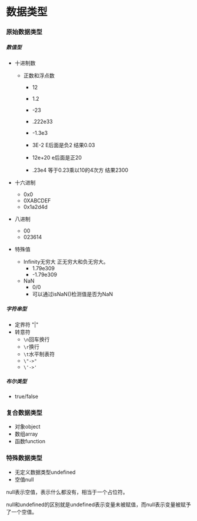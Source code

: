# 数据类型

### 原始数据类型

##### 数值型

- 十进制数

  - 正数和浮点数

    - 12
    - 1.2
    - -23

    - .222e33
    - -1.3e3
    - 3E-2 E后面是负2  结果0.03
    - 12e+20 e后面是正20
    - .23e4 等于0.23乘以10的4次方 结果2300
- 十六进制 

  - 0x0
  - 0XABCDEF
  - 0x1a2d4d
- 八进制
  - 00
  - 023614
- 特殊值

  - Infinity无穷大 正无穷大和负无穷大。
    - 1.79e309
    - -1.79e309
  - NaN
    - 0/0
    - 可以通过isNaN()检测值是否为NaN

##### 字符串型

- 定界符 "|"
- 转意符
  - `\n`回车换行
  - `\r`换行
  - `\t`水平制表符
  - `\"->"`
  - `\'->'`

##### 布尔类型

- true/false

### 复合数据类型

- 对象object
- 数组array
- 函数function

### 特殊数据类型

- 无定义数据类型undefined
- 空值null

null表示空值，表示什么都没有，相当于一个占位符。

null和undefined的区别就是undefined表示变量未被赋值，而null表示变量被赋予了一个空值。